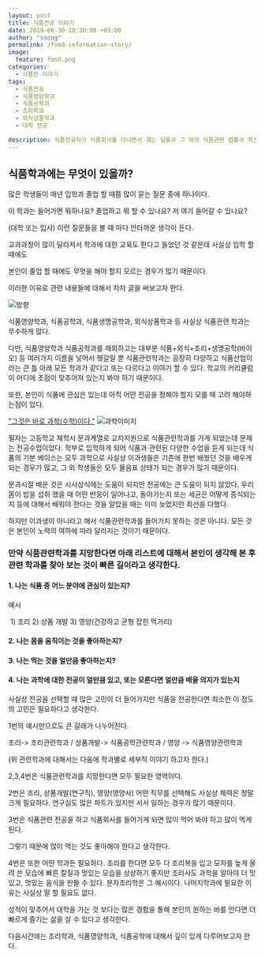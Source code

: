 ```yaml
---
layout: post
title: 식품전공 이야기 
date: 2019-06-30 10:30:00 +09:00
author: "ssong"
permalink: /food-information-story/
image:
  feature: food.png
categories:
  - 식품인 이야기
tags:
  - 식품전공 
  - 식품영양학과
  - 식품공학과
  - 조리학과
  - 외식상품학과
  - 대학 전공

description: 식품전공자가 식품회사를 다니면서 겪는 일들과 그 밖의 식품관련 법률과 최신 뉴스에 관한 블로그 입니다.
---
```


## 식품학과에는 무엇이 있을까?

많은 학생들이 매년 입학과 졸업 할 때쯤 많이 묻는 질문 중에 하나이다. 

이 학과는 들어가면 뭐하나요? 졸업하고 뭐 할 수 있나요? 저 여기 들어갈 수 있나요?

(대학 또는 입사) 이런 질문들을 볼 때 마다 안타까운 생각이 든다. 

교과과정이 많이 달라져서 학과에 대한 교육도 한다고 들었던 것 같은데 사실상 입학 할 때에도

본인이 졸업 할 때에도 무엇을 해야 할지 모르는 경우가 많기 때문이다. 

이러한 이유로 관련 내용들에 대해서 차차 글을 써보고자 한다. 



![방향](https://lh3.googleusercontent.com/Mm7nWmGn4gH731AHEiEk3FvPorCquvUlgbTiJpNy0mCUSdLgaMQAqy45PnQjgOrQ9ZLMmzNQ1cGbpeXFGuQg5vW0rbt_eb8Xz74MU_bUcczr22jeg-lnqC6QS_egoU5Bj0lL_Y2lT28HKA5VcbZNoOovusQ_GVmn_uDxkBVKr9uiE_MvY7d7RhonqjLU28q-pG-oa-QygPSZk1xxB0jBXiYTR1bXpPGotq_u9NSaUf-ftRXsQVNjO4tyr3Cl8e0z48rbkBlCSet7zUGxPoKBi-uHonybvFl-P5UDDcutJi3PWfZZqojK4P_kydW1EkTpvBWNr1qMZxdjAkk5jWk7kLrfi8xEBJ2pNzf7y6f0clzzey3gD0xUWGZjQNFvog7lZ-1ZPc5yuYhnfPljCaS-JMzqgzlNsyC1eWP2226OX-LKa8eSXZTudefno558eY96UQ-oupQSuWlzHmqebHJa5sZnsUcRlCiILpZ8JxHuSoUbUZ9nPnSfsaJsIkgANZ8fvPu9mz2_9mO3oXE1NlmRSoWhCZcvpRNs3h5O1pwZ6_m4izmWsloUcHCvzNal-2_WhJrWgB-G8IoqiK_ti1RyUy8uQx9wIiWcSij_472A7t2h4gcQFDjoAxG4fCwswe97rVuVZk_njTLWmUE-lDjDbi12-tzeLg=w704-h469-no)



식품영양학과, 식품공학과, 식품생명공학과, 외식상품학과 등 사실상 식품관련 학과는 무수하게 많다. 

다만, 식품영양학과 식품공학과를 제외하고는 대부분 식품+외식+조리+생명공학(바이오) 등 여러가지 이름을 넣어서 헷갈릴 뿐 식품관련학과는 굉장히 다양하고 식품산업이라는 큰 틀 아래 모든 학과가 같다고 또는 다르다고 이야기 할 수 있다. 학교의 커리큘럼이 어디에 초점이 맞추어져 있는지 봐야 하기 때문이다. 

또한, 본인이 식품에 관심은 있는데 아직 어떤 전공을 정해야 할지 모를 때 고려 해야하는점이 있다. 

<u>"그것은 바로 과학(수학)이다."</u> ![과학이미지](https://lh3.googleusercontent.com/Jvcwj2nsgkHGOC9tDB8-nEGUZOvNFhu7hBBsBIpxU-TWOnCT6mAWfuiZZwNM1K7DrsxTyj1JLCZN0DjYztXBmxPhzIetjZyev_L0k4f05Xt-U11mNsLOMjaWkUfatDrTp5bIP8URx_VzWwz7UibE-nQUlm-mRK1wORn-Sn_dT4mm449_hBjZtlWHgLnGi_os5U_0VfZURM7cS51htMT8yDq_ZkV6INa7knvPefMyaUqHlyhcK2P5-Qq4kcu8Nsft-ezt_XmrtGftsDbl8BgAbGXN-sydcaj_B7ksN78bXo_WvuNgao3b7eqGYe8Tp3b0cPI-xpObXqcgegzsRGYbPriU3y3zeLNzf8lVbeTTaQETRFXxUk9atobQccynkksC4S3cRZjvYefX4w9RdfeMgcFThQdEcUB7eGPKSgCWjPhhuEMja61MLy7gySx5qTcFcC_U8Rez_1eOwoF4PbUqp_Fn6gYr5CnYNZzW-x1sa5LpK8baPgY-MJbtMb0FfTarvrjB90zvIf1-8KbRQ_R9PCTGZjOEjMYKVJ-e7Y5-SHho6g3FFbpl7QpcWwGjsgyz4ZPT5y4DcrQZKVl0a1J1eSKh5cVTVYUWr7RFFPrz9rq2kNLIlhfCaZpDbOzNyI5i2dlvbAJBuM_i2OHTxqZAzg6JfOppRA=w960-h301-no)





필자는 고등학교 재학시 문과계열로 교차지원으로 식품관련학과를 가게 되었는데 문제는 전공수업이었다. 학부로 입학하게 되어 식품과 관련된 다양한 수업을 듣게 되는데 식품의 기본 베이스는 모두 과학으로 사실상 이과생들은 기존에 한번 배웠던 것을 배우게 되는 경우가 많고, 그 외 학생들은 모두 물음표 상태가 되는 경우가 많기 때문이다. 

 문과시절 배운 것은 시사상식에는 도움이 되지만 전공에는 큰 도움이 되지 않았다. 우리 몸이 밥을 섭취 했을 때 어떤 반응이 일어나고, 돌아가는지 또는 세균은 어떻게 증식되는지 등에 대해서 배워야 한다는 것을 알았을 때는 이미 늦었지만 최선을 다했다. 

하지만 이과생이 아니라고 해서 식품관련학과를 들어가지 못하는 것은 아니다. 모든 것은 본인이 노력의 여하에 따라 달라지는 것이기 때문이다. 

 

### 만약 식품관련학과를 지망한다면 아래 리스트에 대해서 본인이 생각해 본 후 관련 학과를 찾아 보는 것이 빠른 길이라고 생각한다. 

#### 1. 나는 식품 중 어느 분야에 관심이 있는지?

   예시 

​      1) 조리 2) 상품 개발 3) 영양(건강하고 균형 잡힌 먹거리)

#### 2. 나는 몸을 움직이는 것을 좋아하는지?

#### 3. 나는 먹는 것을 얼만큼 좋아하는지?

#### 4. 나는 과학에 대한 전공이 얼만큼 있고, 또는 모른다면 얼만큼 배울 의지가 있는지

사실상 전공을 선택할 때 많은 고민이 더 들어가지만 식품을 전공한다면 최소한 이 정도의 고민은 필요하다고 생각한다. 

1번의 예시만으로도 큰 갈래가 나누어진다. 

조리-> 조리관련학과 / 상품개발-> 식품공학관련학과 / 영양 -> 식품영양관련학과 

(위 관련학과에 대해서는 다음에 학과별로 세부적 이야기 하고자 한다.)

2,3,4번은 식품관련학과를 지망한다면 모두 필요한 영역이다. 

2번은 조리, 상품개발(연구직), 영양(영양사) 어떤 직무를 선택해도 사실상 체력은 정말 크게 필요하다. 연구실도 많은 파트가 있지만 서서 일하는 경우가 많기 때문이다. 

3번은 식품관련 전공을 하고 식품회사를 들어가게 되면 많이 먹어 봐야 하고 많이 먹게 된다. 

그렇기 때문에 많이 먹는 것도 좋아해야 한다고 생각한다. 

4번은 또한 어떤 학과든 필요하다. 조리를 한다면 모두 다 조리복을 입고 모자를 높게 올려 쓴 모습에 빠른 칼질과 멋있는 모습을 상상하기 좋지만 조리사도 과학을 알아야 더 맛있고, 멋있는 음식을 만들 수 있다. 분자조리학은 그 예시이다. 나머지학과에 필요한 이유는 사실상 말 할 필요도 없다. 

 

성적이 맞추어서 대학을 가는 것 보다는 많은 경험을 통해 본인의 원하는 바를 안다면 더 빠르게 즐기는 삶을 살 수 있다고 생각한다. 

 

다음시간에는 조리학과, 식품영양학과, 식품공학에 대해서 깊이 있게 다루어보고자 한다. 